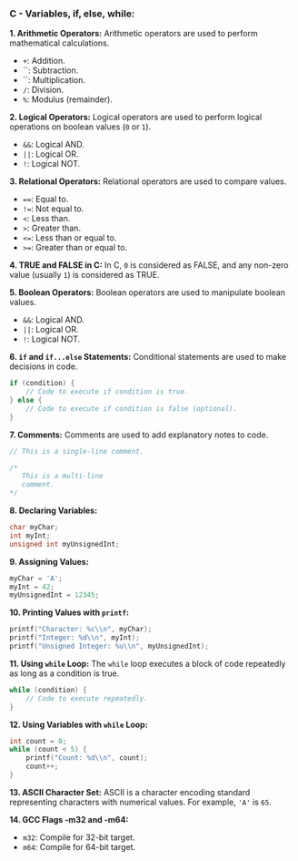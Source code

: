### ****C - Variables, if, else, while:****

**1. Arithmetic Operators:**
Arithmetic operators are used to perform mathematical calculations.

- `+`: Addition.
- ``: Subtraction.
- ``: Multiplication.
- `/`: Division.
- `%`: Modulus (remainder).

**2. Logical Operators:**
Logical operators are used to perform logical operations on boolean values (`0` or `1`).

- `&&`: Logical AND.
- `||`: Logical OR.
- `!`: Logical NOT.

**3. Relational Operators:**
Relational operators are used to compare values.

- `==`: Equal to.
- `!=`: Not equal to.
- `<`: Less than.
- `>`: Greater than.
- `<=`: Less than or equal to.
- `>=`: Greater than or equal to.

**4. TRUE and FALSE in C:**
In C, `0` is considered as FALSE, and any non-zero value (usually `1`) is considered as TRUE.

**5. Boolean Operators:**
Boolean operators are used to manipulate boolean values.

- `&&`: Logical AND.
- `||`: Logical OR.
- `!`: Logical NOT.

**6. `if` and `if...else` Statements:**
Conditional statements are used to make decisions in code.

```c
if (condition) {
    // Code to execute if condition is true.
} else {
    // Code to execute if condition is false (optional).
}

```

**7. Comments:**
Comments are used to add explanatory notes to code.

```c
// This is a single-line comment.

/*
   This is a multi-line
   comment.
*/

```

**8. Declaring Variables:**

```c
char myChar;
int myInt;
unsigned int myUnsignedInt;

```

**9. Assigning Values:**

```c
myChar = 'A';
myInt = 42;
myUnsignedInt = 12345;

```

**10. Printing Values with `printf`:**

```c
printf("Character: %c\\n", myChar);
printf("Integer: %d\\n", myInt);
printf("Unsigned Integer: %u\\n", myUnsignedInt);

```

**11. Using `while` Loop:**
The `while` loop executes a block of code repeatedly as long as a condition is true.

```c
while (condition) {
    // Code to execute repeatedly.
}

```

**12. Using Variables with `while` Loop:**

```c
int count = 0;
while (count < 5) {
    printf("Count: %d\\n", count);
    count++;
}

```

**13. ASCII Character Set:**
ASCII is a character encoding standard representing characters with numerical values. For example, `'A'` is `65`.

**14. GCC Flags -m32 and -m64:**

- `m32`: Compile for 32-bit target.
- `m64`: Compile for 64-bit target.
